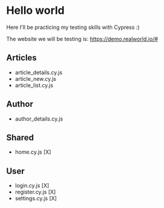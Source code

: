 # Hello world

Here I'll be practicing my testing skills with Cypress :)

The website we will be testing is: https://demo.realworld.io/#

## Articles
  - article_details.cy.js
  - article_new.cy.js
  - article_list.cy.js

## Author
  - author_details.cy.js

## Shared
  - home.cy.js [X]

## User
  - login.cy.js [X]
  - register.cy.js [X]
  - settings.cy.js [X]

